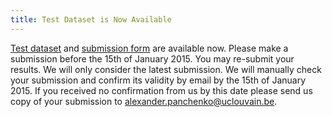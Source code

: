 ```yaml
---
title: Test Dataset is Now Available
---
```


[Test dataset](http://russe.nlpub.ru/submission/test.csv) and [submission form](http://russe.nlpub.ru/submission) are available now. Please make a submission before the 15th of January 2015. You may re-submit your results. We will only consider the latest submission. We will manually check your submission and confirm its validity by email by the 15th of January 2015. If you received no confirmation from us by this date please send us copy of your submission to [alexander.panchenko@uclouvain.be](mailto:alexander.panchenko@uclouvain.be).
